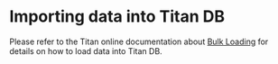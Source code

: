 # Importing data into Titan DB

Please refer to the Titan online documentation about [Bulk Loading](http://s3.thinkaurelius.com/docs/titan/1.0.0/bulk-loading.html)
for details on how to load data into Titan DB.
